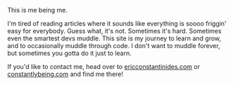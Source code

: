 This is me being me.

I'm tired of reading articles where it sounds like everything is soooo friggin' easy for everybody. Guess what, it's not. Sometimes it's hard. Sometimes even the smartest devs muddle. This site is my journey to learn and grow, and to occasionally muddle through code. I don't want to muddle forever, but sometimes you gotta do it just to learn.

If you'd like to contact me, head over to [ericconstantinides.com](//www.ericconstantinides.com) or [constantlybeing.com](//www.constantlybeing.com) and find me there!